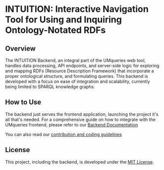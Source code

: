 # INTUITION: Interactive Navigation Tool for Using and Inquiring Ontology-Notated RDFs

## Overview
The INTUITION Backend, an integral part of the UMqueries web tool, handles data processing, API endpoints, and server-side logic for exploring and mapping RDFs (Resource Description Framework) that incorporate a proper ontological structure, and formulating queries. This backend is developed with a focus on ease of integration and scalability, currently being limited to SPARQL knowledge graphs.

## How to Use
The backend just serves the frontend application, launching the project it's all that's needed. For a comprehensive guide on how to integrate with the UMqueries frontend, please refer to our [Backend Documentation](DOCUMENTATION.md)

You can also read our [contribution and coding guidelines](GUIDELINES.md)

## License
This project, including the backend, is developed under the [MIT License](LICENSE.md).
